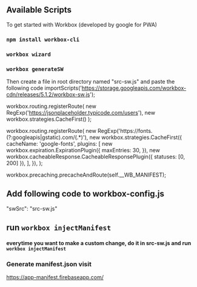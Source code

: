 ## Available Scripts

To get started with Workbox (developed by google for PWA)

### `npm install workbox-cli`
### `workbox wizard`
### `workbox generateSW`

Then create a file in root directory named "src-sw.js" and paste the following code
importScripts('https://storage.googleapis.com/workbox-cdn/releases/5.1.2/workbox-sw.js');

workbox.routing.registerRoute(
    new RegExp('https://jsonplaceholder.typicode.com/users'),
    new workbox.strategies.CacheFirst()
);

workbox.routing.registerRoute(
    new RegExp('https://fonts.(?:googleapis|gstatic).com/(.*)'),
    new workbox.strategies.CacheFirst({
      cacheName: 'google-fonts',
      plugins: [
        new workbox.expiration.ExpirationPlugin({
          maxEntries: 30,
        }),
        new workbox.cacheableResponse.CacheableResponsePlugin({
          statuses: [0, 200]
        }),
      ],
    }),
  );

workbox.precaching.precacheAndRoute(self.__WB_MANIFEST);

## Add following code to workbox-config.js
"swSrc": "src-sw.js"

## run `workbox injectManifest`

#### everytime you want to make a custom change, do it in src-sw.js and run `workbox injectManifest`

### Generate manifest.json visit
https://app-manifest.firebaseapp.com/


